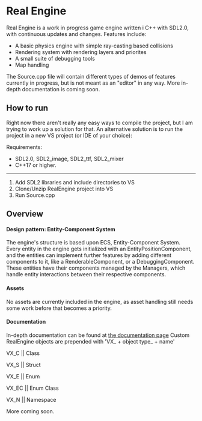 # Real Engine 

Real Engine is a work in progress game engine written i C++ with SDL2.0, with continuous updates and changes.
Features include: 
- A basic physics engine with simple ray-casting based collisions
- Rendering system with rendering layers and priorites 
- A small suite of debugging tools
- Map handling

The Source.cpp file will contain different types of demos of features currently in progress, but is not meant as an "editor" in any way. 
More in-depth documentation is coming soon.

## How to run
Right now there aren't really any easy ways to compile the project, but I am trying to work up a solution for that. An alternative solution is to run the project in a new VS project (or IDE of your choice):

Requirements: 
- SDL2.0, SDL2_image, SDL2_ttf, SDL2_mixer
-	C++17 or higher. 
---
1. Add SDL2 libraries and include directories to VS
2. Clone/Unzip RealEngine project into VS
3. Run Source.cpp

## Overview
#### Design pattern: Entity-Component System 
The engine's structure is based upon ECS, Entity-Component System. 
Every entity in the engine gets initialized with an EntityPositionComponent, and the entities can implement further features by adding different components to it, like a RenderableComponent, or a DebuggingComponent. 
These entities have their components managed by the Managers, which handle entity interactions between their respective components. 

#### Assets
No assets are currently included in the engine, as asset handling still needs some work before that becomes a priority.

#### Documentation
In-depth documentation can be found at <a href="https://htmlpreview.github.io/?https://github.com/PeterKrooni/RealEngine/blob/main/Documentation/index.html">the documentation page</a>
Custom RealEngine objects are prepended with 'VX_ + object type_ + name'

VX_C ||  Class

VX_S || Struct

VX_E || Enum

VX_EC || Enum Class

VX_N  || Namespace


More coming soon.
